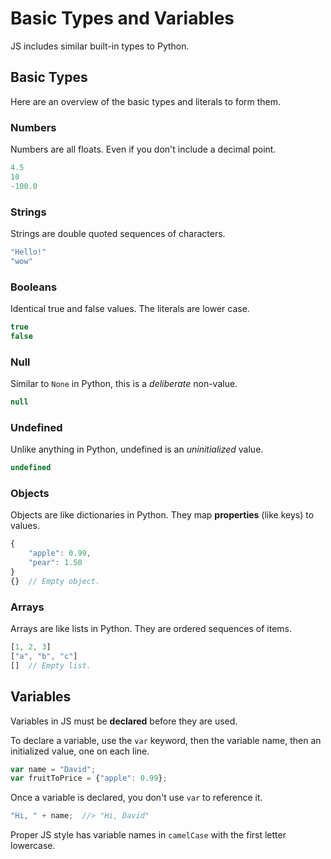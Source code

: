 # Basic Types and Variables
JS includes similar built-in types to Python.

## Basic Types
Here are an overview of the basic types and literals to form them.

### Numbers
Numbers are all floats.
Even if you don't include a decimal point.
```js
4.5
10
-100.0
```

### Strings
Strings are double quoted sequences of characters.
```js
"Hello!"
"wow"
```

### Booleans
Identical true and false values.
The literals are lower case.
```js
true
false
```

### Null
Similar to `None` in Python, this is a _deliberate_ non-value.
```js
null
```

### Undefined
Unlike anything in Python, undefined is an _uninitialized_ value.
```js
undefined
```

### Objects
Objects are like dictionaries in Python.
They map **properties** (like keys) to values.
```js
{
    "apple": 0.99,
    "pear": 1.50
}
{}  // Empty object.
```

### Arrays
Arrays are like lists in Python.
They are ordered sequences of items.
```js
[1, 2, 3]
["a", "b", "c"]
[]  // Empty list.
```

## Variables
Variables in JS must be **declared** before they are used.

To declare a variable, use the `var` keyword, then the variable name, then an initialized value, one on each line.
```js
var name = "David";
var fruitToPrice = {"apple": 0.99};
```

Once a variable is declared, you don't use `var` to reference it.
```js
"Hi, " + name;  //> "Hi, David"
```

Proper JS style has variable names in `camelCase` with the first letter lowercase.
